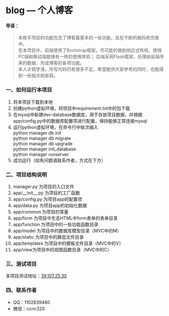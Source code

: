 # blog — 个人博客
#### 导语：
>本练手项目的功能包含了博客最基本的一些功能，且在不断的搬码和完善中。
<br/>在本项目中，前端使用了Bootstrap框架，尽可能的做到响应式布局，使得PC端和移动端能够有一样的使用体验；
后端采用Flask框架，处理由前端传来的数据，完成博客的各项功能。
<br/>本人才疏学浅，所写代码仍有很多不足，希望能供大家参考的同时，也能得到一些指点和收获。

### 一、如何运行本项目
1. 将本项目下载到本地
2. 创建python虚拟环境，将项目中requirement.txt中的包下载
3. 在mysql中新建dev-database数据库，用于存放项目数据，并根据app/config.py中的数据库配置项进行配置，保持能够正常连接mysql
4. 运行python虚拟环境，在命令行中依次输入
<br>python manager db init 
<br> python manager db migrate 
<br> python manager db upgrade 
<br> python manager init_database
<br> python manager runserver
5. 成功运行（如有问题请联系作者，方式在下方）

### 二、项目结构说明
1. manager.py 为项目的入口文件
1. app/\_\_init\_\_.py 为项目的工厂函数
2. app/config.py 为项目app的配置项
3. app/data.py 为项目app的初始化数据
4. app/common 为项目的常量
5. app/form 为项目中生态HTML中form表单的表单目录
6. app/function 为项目中的一些功能函数目录
7. app/model 为项目中的数据库模型目录（MVC中的M）
8. app/static 为项目中的静态文件目录
9. app/templates 为项目中的模板文件目录（MVC中的V）
10. app/view为项目中的视图函数目录（MVC中的C）

### 三、测试项目
本项目测试地址：[39.107.25.30](http://39.107.25.30/ "Blog")

### 四、联系作者
* QQ：1102839480
* 微信：ccnc320